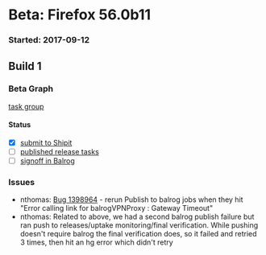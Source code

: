 # Beta: Firefox 56.0b11

### Started: 2017-09-12

## Build 1

### Beta Graph
[task group](https://tools.taskcluster.net/push-inspector/#/bSBKGy9xQWSbHAb-C6I_uA)


#### Status
- [x] [submit to Shipit](https://wiki.mozilla.org/Release:Release_Automation_on_Mercurial:Starting_a_Release#Submit_to_Ship_It)
- [ ] [published release tasks](../how-tos/relpro.md#4-publish-release)
- [ ] [signoff in Balrog](../how-tos/relpro.md#3-signoffs)

### Issues
- nthomas: [Bug 1398964](https://bugzil.la/1398964) - rerun Publish to balrog jobs when they hit "Error calling link for balrogVPNProxy : Gateway Timeout"
- nthomas: Related to above, we had a second balrog publish failure but ran push to releases/uptake monitoring/final verification. While pushing doesn't require balrog the final verification does, so it failed and retried 3 times, then hit an hg error which didn't retry


